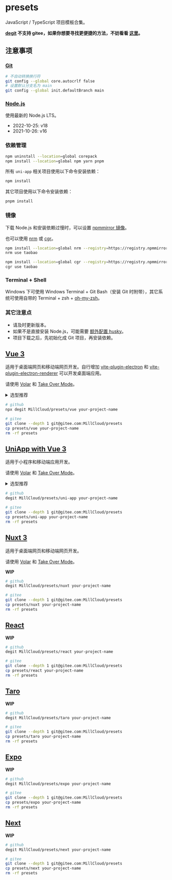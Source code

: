 # presets

JavaScript / TypeScript 项目模板合集。

**[degit](https://github.com/Rich-Harris/degit) 不支持 gitee，如果你想要寻找更便捷的方法，不妨看看 [这里](https://www.google.com/search?q=git+clone+subdirectory&oq=git+clone+subdirectory&ie=UTF-8)。**

## 注意事项

### [Git](https://git-scm.com/)

```sh
# 不自动转换换行符
git config --global core.autocrlf false
# 设置默认分支名为 main
git config --global init.defaultBranch main
```

### [Node.js](https://nodejs.org/)

使用最新的 Node.js LTS。

- 2022-10-25: v18
- 2021-10-26: v16

### 依赖管理

```sh
npm uninstall --location=global corepack
npm install --location=global npm yarn pnpm
```

所有 `uni-app` 相关项目使用以下命令安装依赖：

```sh
npm install
```

其它项目使用以下命令安装依赖：

```sh
pnpm install
```

### 镜像

下载 Node.js 和安装依赖过慢时，可以设置 [npmmirror 镜像](https://npmmirror.com/)。

也可以使用 [nrm](https://github.com/Pana/nrm) 或 [cgr](https://github.com/daysai/cgr)。

```sh
npm install --location=global nrm --registry=https://registry.npmmirror.com
nrm use taobao

npm install --location=global cgr --registry=https://registry.npmmirror.com
cgr use taobao
```

### Terminal + Shell

Windows 下可使用 Windows Terminal + Git Bash（安装 Git 时附带），其它系统可使用自带的 Terminal + zsh + [oh-my-zsh](https://github.com/ohmyzsh/ohmyzsh/wiki)。

### 其它注意点

- 请及时更新版本。
- 如果不是直接安装 Node.js，可能需要 [额外配置 husky](https://typicode.github.io/husky/#/?id=troubleshoot)。
- 项目下载之后，先初始化成 Git 项目，再安装依赖。

## [Vue 3](https://vuejs.org/)

适用于桌面端网页和移动端网页开发。自行增加 [vite-plugin-electron](https://github.com/electron-vite/vite-plugin-electron/tree/main/packages/electron) 和 [vite-plugin-electron-renderer](https://github.com/electron-vite/vite-plugin-electron/tree/main/packages/electron-renderer) 可以开发桌面端应用。

请使用 [Volar](https://github.com/johnsoncodehk/volar) 和 [Take Over Mode](https://github.com/johnsoncodehk/volar/discussions/471)。

<details>
  <summary>选型推荐</summary>
  <p>组件库</p>
  <ul>
    <li><a href="https://next.vuetifyjs.com/" target="_blank" rel="noopener noreferrer">vuetify</a></li>
    <li><a href="https://element-plus.org/" target="_blank" rel="noopener noreferrer">elemet-plus</a>（已内置）</li>
    <li><a href="https://antdv.com/" target="_blank" rel="noopener noreferrer">ant-design-vue</a></li>
    <li><a href="https://vant-ui.github.io/vant/" target="_blank" rel="noopener noreferrer">vant</a></li>
    <li><a href="https://nutui.jd.com/" target="_blank" rel="noopener noreferrer">nutui</a></li>
  </ul>
  <p>样式</p>
  <ul>
    <li><a href="https://tailwindcss.com/" target="_blank" rel="noopener noreferrer">tailwindcss</a>（已内置）</li>
    <li><a href="https://github.com/unocss/unocss" target="_blank" rel="noopener noreferrer">unocss</a></li>
  </ul>
  <p>组合式</p>
  <ul>
    <li><a href="https://vueuse.org/" target="_blank" rel="noopener noreferrer">vue-use</a>（已内置）</li>
  </ul>
</details>

```sh
# github
npx degit MillCloud/presets/vue your-project-name

# gitee
git clone --depth 1 git@gitee.com:MillCloud/presets
cp presets/vue your-project-name
rm -rf presets
```

## [UniApp with Vue 3](https://uniapp.dcloud.io/)

适用于小程序和移动端应用开发。

请使用 [Volar](https://github.com/johnsoncodehk/volar) 和 [Take Over Mode](https://github.com/johnsoncodehk/volar/discussions/471)。

<details>
  <summary>选型推荐</summary>
  <p>组件库</p>
  <ul>
    <li><a href="https://github.com/dcloudio/uni-ui" target="_blank" rel="noopener noreferrer">uni-ui</a>（已内置）</li>
  </ul>
  <p>样式</p>
  <ul>
    <li><a href="https://tailwindcss.com/" target="_blank" rel="noopener noreferrer">tailwindcss</a>（已内置）</li>
    <li><a href="https://github.com/unocss/unocss" target="_blank" rel="noopener noreferrer">unocss</a></li>
  </ul>
  <p>组合式</p>
  <ul>
    <li><a href="https://vueuse.org/" target="_blank" rel="noopener noreferrer">vue-use</a>（已内置）</li>
    <li><a href="https://github.com/ModyQyW/uni-helper/tree/main/packages/uni-app-use" target="_blank" rel="noopener noreferrer">uni-app-use</a>（已内置）</li>
  </ul>
</details>

```sh
# github
degit MillCloud/presets/uni-app your-project-name

# gitee
git clone --depth 1 git@gitee.com:MillCloud/presets
cp presets/uni-app your-project-name
rm -rf presets
```

## [Nuxt 3](https://v3.nuxtjs.org/)

适用于桌面端网页和移动端网页开发。

请使用 [Volar](https://github.com/johnsoncodehk/volar) 和 [Take Over Mode](https://github.com/johnsoncodehk/volar/discussions/471)。

**WIP**

```sh
# github
degit MillCloud/presets/nuxt your-project-name

# gitee
git clone --depth 1 git@gitee.com:MillCloud/presets
cp presets/nuxt your-project-name
rm -rf presets
```

## [React](https://reactjs.org/)

**WIP**

```sh
# github
degit MillCloud/presets/react your-project-name

# gitee
git clone --depth 1 git@gitee.com:MillCloud/presets
cp presets/react your-project-name
rm -rf presets
```

## [Taro](https://docs.taro.zone/)

**WIP**

```sh
# github
degit MillCloud/presets/taro your-project-name

# gitee
git clone --depth 1 git@gitee.com:MillCloud/presets
cp presets/taro your-project-name
rm -rf presets
```

## [Expo](https://expo.io/)

**WIP**

```sh
# github
degit MillCloud/presets/expo your-project-name

# gitee
git clone --depth 1 git@gitee.com:MillCloud/presets
cp presets/expo your-project-name
rm -rf presets
```

## [Next](https://nextjs.org/)

**WIP**

```sh
# github
degit MillCloud/presets/next your-project-name

# gitee
git clone --depth 1 git@gitee.com:MillCloud/presets
cp presets/next your-project-name
rm -rf presets
```
